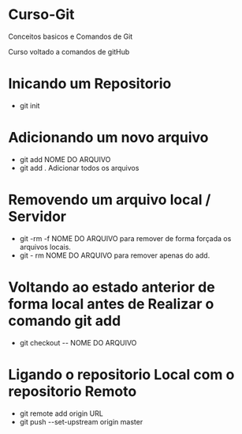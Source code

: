 # Curso-Git
Conceitos basicos e Comandos de Git


Curso voltado a comandos de gitHub 


# Inicando um Repositorio
  - git init
  
# Adicionando um novo arquivo
  - git add NOME DO ARQUIVO
  - git add . Adicionar todos os arquivos

# Removendo um arquivo local / Servidor
  - git -rm -f NOME DO ARQUIVO para remover de forma forçada os arquivos locais.
  - git - rm NOME DO ARQUIVO para remover apenas do add.
  
# Voltando ao estado anterior de forma local antes de Realizar o comando git add
  - git checkout -- NOME DO ARQUIVO

# Ligando o repositorio Local com o repositorio Remoto
  - git remote add origin URL
  - git push --set-upstream origin master
